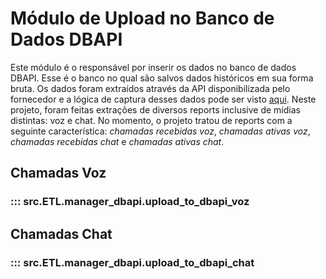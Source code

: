 # Módulo de Upload no Banco de Dados DBAPI

Este módulo é o responsável por inserir os dados no banco de dados DBAPI. Esse é o banco no qual são salvos dados históricos em sua forma bruta. Os dados foram extraídos através da API disponibilizada pelo fornecedor e a lógica de captura desses dados pode ser visto [aqui](../extract.md). Neste projeto, foram feitas extrações de diversos reports inclusive de mídias distintas: voz e chat. No momento, o projeto tratou de reports com a seguinte característica: *chamadas recebidas voz*, *chamadas ativas voz*, *chamadas recebidas chat* e *chamadas ativas chat*.

## Chamadas Voz
### ::: src.ETL.manager_dbapi.upload_to_dbapi_voz

## Chamadas Chat
### ::: src.ETL.manager_dbapi.upload_to_dbapi_chat
